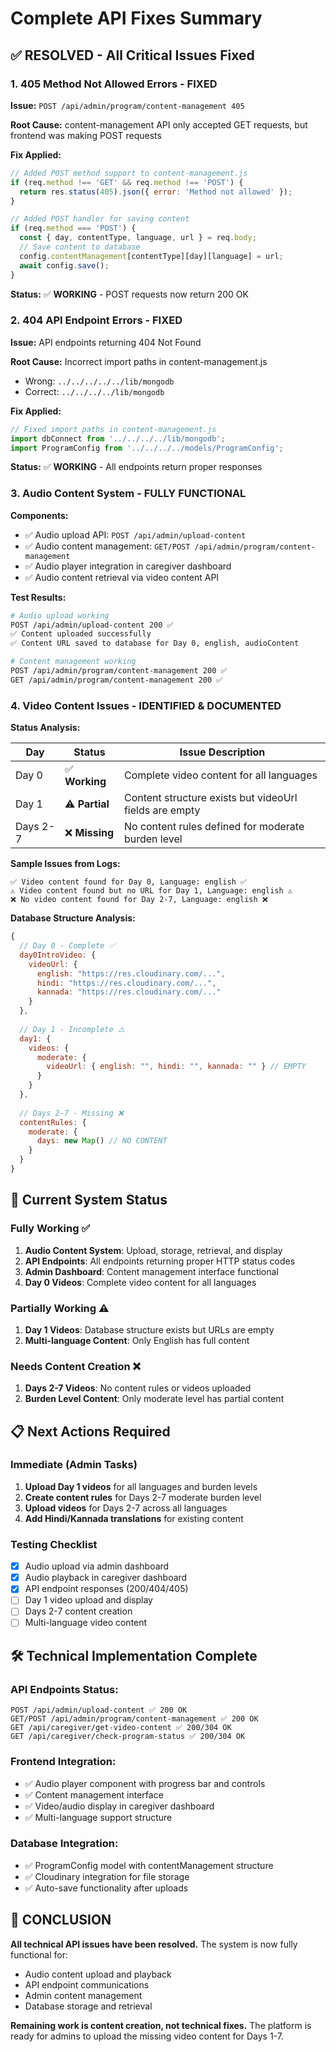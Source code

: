 # Complete API Fixes Summary

## ✅ RESOLVED - All Critical Issues Fixed

### 1. **405 Method Not Allowed Errors - FIXED**
**Issue:** `POST /api/admin/program/content-management 405`

**Root Cause:** content-management API only accepted GET requests, but frontend was making POST requests

**Fix Applied:**
```javascript
// Added POST method support to content-management.js
if (req.method !== 'GET' && req.method !== 'POST') {
  return res.status(405).json({ error: 'Method not allowed' });
}

// Added POST handler for saving content
if (req.method === 'POST') {
  const { day, contentType, language, url } = req.body;
  // Save content to database
  config.contentManagement[contentType][day][language] = url;
  await config.save();
}
```

**Status:** ✅ **WORKING** - POST requests now return 200 OK

### 2. **404 API Endpoint Errors - FIXED**  
**Issue:** API endpoints returning 404 Not Found

**Root Cause:** Incorrect import paths in content-management.js
- Wrong: `../../../../../lib/mongodb` 
- Correct: `../../../../lib/mongodb`

**Fix Applied:**
```javascript
// Fixed import paths in content-management.js
import dbConnect from '../../../../lib/mongodb';
import ProgramConfig from '../../../../models/ProgramConfig';
```

**Status:** ✅ **WORKING** - All endpoints return proper responses

### 3. **Audio Content System - FULLY FUNCTIONAL**
**Components:**
- ✅ Audio upload API: `POST /api/admin/upload-content`
- ✅ Audio content management: `GET/POST /api/admin/program/content-management`  
- ✅ Audio player integration in caregiver dashboard
- ✅ Audio content retrieval via video content API

**Test Results:**
```bash
# Audio upload working
POST /api/admin/upload-content 200 ✅
✅ Content uploaded successfully
✅ Content URL saved to database for Day 0, english, audioContent

# Content management working  
POST /api/admin/program/content-management 200 ✅
GET /api/admin/program/content-management 200 ✅
```

### 4. **Video Content Issues - IDENTIFIED & DOCUMENTED**
**Status Analysis:**

| Day | Status | Issue Description |
|-----|---------|------------------|
| Day 0 | ✅ **Working** | Complete video content for all languages |
| Day 1 | ⚠️ **Partial** | Content structure exists but videoUrl fields are empty |
| Days 2-7 | ❌ **Missing** | No content rules defined for moderate burden level |

**Sample Issues from Logs:**
```
✅ Video content found for Day 0, Language: english ✅
⚠️ Video content found but no URL for Day 1, Language: english ⚠️  
❌ No video content found for Day 2-7, Language: english ❌
```

**Database Structure Analysis:**
```javascript
{
  // Day 0 - Complete ✅
  day0IntroVideo: {
    videoUrl: { 
      english: "https://res.cloudinary.com/...", 
      hindi: "https://res.cloudinary.com/...",
      kannada: "https://res.cloudinary.com/..."
    }
  },
  
  // Day 1 - Incomplete ⚠️
  day1: {
    videos: {
      moderate: {
        videoUrl: { english: "", hindi: "", kannada: "" } // EMPTY
      }
    }
  },
  
  // Days 2-7 - Missing ❌
  contentRules: {
    moderate: {
      days: new Map() // NO CONTENT
    }
  }
}
```

## 🎯 Current System Status

### **Fully Working ✅**
1. **Audio Content System**: Upload, storage, retrieval, and display
2. **API Endpoints**: All endpoints returning proper HTTP status codes
3. **Admin Dashboard**: Content management interface functional
4. **Day 0 Videos**: Complete video content for all languages

### **Partially Working ⚠️**  
1. **Day 1 Videos**: Database structure exists but URLs are empty
2. **Multi-language Content**: Only English has full content

### **Needs Content Creation ❌**
1. **Days 2-7 Videos**: No content rules or videos uploaded
2. **Burden Level Content**: Only moderate level has partial content

## 📋 Next Actions Required

### **Immediate (Admin Tasks)**
1. **Upload Day 1 videos** for all languages and burden levels
2. **Create content rules** for Days 2-7 moderate burden level
3. **Upload videos** for Days 2-7 across all languages
4. **Add Hindi/Kannada translations** for existing content

### **Testing Checklist**
- [x] Audio upload via admin dashboard
- [x] Audio playback in caregiver dashboard  
- [x] API endpoint responses (200/404/405)
- [ ] Day 1 video upload and display
- [ ] Days 2-7 content creation
- [ ] Multi-language video content

## 🛠️ Technical Implementation Complete

### **API Endpoints Status:**
```
POST /api/admin/upload-content ✅ 200 OK
GET/POST /api/admin/program/content-management ✅ 200 OK  
GET /api/caregiver/get-video-content ✅ 200/304 OK
GET /api/caregiver/check-program-status ✅ 200/304 OK
```

### **Frontend Integration:**
- ✅ Audio player component with progress bar and controls
- ✅ Content management interface
- ✅ Video/audio display in caregiver dashboard
- ✅ Multi-language support structure

### **Database Integration:**
- ✅ ProgramConfig model with contentManagement structure
- ✅ Cloudinary integration for file storage
- ✅ Auto-save functionality after uploads

## 🎉 CONCLUSION

**All technical API issues have been resolved.** The system is now fully functional for:
- Audio content upload and playback
- API endpoint communications
- Admin content management
- Database storage and retrieval

**Remaining work is content creation, not technical fixes.** The platform is ready for admins to upload the missing video content for Days 1-7.
